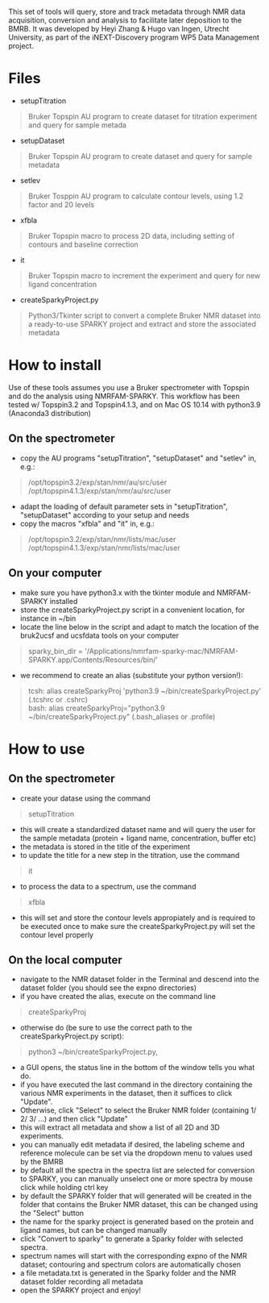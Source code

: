 This set of tools will query, store and track metadata through NMR data acquisition, conversion and analysis to facilitate later deposition to the BMRB.
It was developed by Heyi Zhang & Hugo van Ingen, Utrecht University, as part of the iNEXT-Discovery program WP5 Data Management project.

# Files
- setupTitration
> Bruker Topspin AU program to create dataset for titration experiment and query for sample metada        
- setupDataset
> Bruker Topspin AU program to create dataset and query for sample metadata
- setlev
> Bruker Tosppin AU program to calculate contour levels, using 1.2 factor and 20 levels
- xfbla
> Bruker Topspin macro to process 2D data, including setting of contours and baseline correction
- it
> Bruker Topspin macro to increment the experiment and query for new ligand concentration
- createSparkyProject.py
> Python3/Tkinter script to convert a complete Bruker NMR dataset into a ready-to-use SPARKY project and extract and store the associated metadata 

# How to install
Use of these tools assumes you use a Bruker spectrometer with Topspin and do the analysis using NMRFAM-SPARKY.
This workflow has been tested w/ Topspin3.2 and Topspin4.1.3, and on Mac OS 10.14 with python3.9 (Anaconda3 distribution)

## On the spectrometer
- copy the AU programs "setupTitration", "setupDataset" and "setlev" in, e.g.:
> /opt/topspin3.2/exp/stan/nmr/au/src/user  
> /opt/topspin4.1.3/exp/stan/nmr/au/src/user
- adapt the loading of default parameter sets in "setupTitration", "setupDataset" according to your setup and needs
- copy the macros "xfbla" and "it" in, e.g.:
> /opt/topspin3.2/exp/stan/nmr/lists/mac/user  
> /opt/topspin4.1.3/exp/stan/nmr/lists/mac/user

## On your computer
- make sure you have python3.x with the tkinter module and NMRFAM-SPARKY installed
- store the createSparkyProject.py script in a convenient location, for instance in ~/bin
- locate the line below in the script and adapt to match the location of the bruk2ucsf and ucsfdata tools on your computer 
> sparky_bin_dir = '/Applications/nmrfam-sparky-mac/NMRFAM-SPARKY.app/Contents/Resources/bin/'
- we recommend to create an alias (substitute your python version!):
> tcsh: alias createSparkyProj 'python3.9 ~/bin/createSparkyProject.py'  (.tcshrc or .cshrc)  
> bash: alias createSparkyProj="python3.9 ~/bin/createSparkyProject.py"  (.bash_aliases or .profile)

# How to use

## On the spectrometer
- create your datase using the command        
> setupTitration            
- this will create a standardized dataset name and will query the user for the sample metadata (protein + ligand name, concentration, buffer etc)
- the metadata is stored in the title of the experiment
- to update the title for a new step in the titration, use the command
> it
- to process the data to a spectrum, use the command
 > xfbla
- this will set and store the contour levels appropiately and is required to be executed once to make sure the createSparkyProject.py will set the contour level properly

## On the local computer
- navigate to the NMR dataset folder in the Terminal and descend into the dataset folder (you should see the expno directories)
- if you have created the alias, execute on the command line
> createSparkyProj
- otherwise do (be sure to use the correct path to the createSparkyProject.py script):
> python3 ~/bin/createSparkyProject.py, 
- a GUI opens, the status line in the bottom of the window tells you what do.
- if you have executed the last command in the directory containing the various NMR experiments in the dataset,
  then it suffices to click "Update". 
- Otherwise, click "Select" to select the Bruker NMR folder (containing 1/ 2/ 3/ ...) and then click "Update"
- this will extract all metadata and show a list of all 2D and 3D experiments.
- you can manually edit metadata if desired, the labeling scheme and reference molecule can be set via the dropdown menu to values used by the BMRB 
- by default all the spectra in the spectra list are selected for conversion to SPARKY, you can manually unselect one or more spectra by mouse click while holding ctrl key 
- by default the SPARKY folder that will generated will be created in the folder that contains the Bruker NMR dataset, this can be changed using the "Select" button
- the name for the sparky project is generated based on the protein and ligand names, but can be changed manually
- click "Convert to sparky" to generate a Sparky folder with selected spectra.
- spectrum names will start with the corresponding expno of the NMR dataset; contouring and spectrum colors are automatically chosen
- a file metadata.txt is generated in the Sparky folder and the NMR dataset folder recording all metadata
- open the SPARKY project and enjoy!




 
